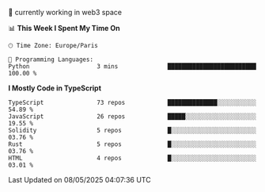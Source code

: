 🔭 currently working in web3 space

<!--START_SECTION:waka-->
📊 **This Week I Spent My Time On** 

```text
🕑︎ Time Zone: Europe/Paris

💬 Programming Languages: 
Python                   3 mins              █████████████████████████   100.00 % 
```

**I Mostly Code in TypeScript** 

```text
TypeScript               73 repos            ██████████████░░░░░░░░░░░   54.89 % 
JavaScript               26 repos            █████░░░░░░░░░░░░░░░░░░░░   19.55 % 
Solidity                 5 repos             █░░░░░░░░░░░░░░░░░░░░░░░░   03.76 % 
Rust                     5 repos             █░░░░░░░░░░░░░░░░░░░░░░░░   03.76 % 
HTML                     4 repos             █░░░░░░░░░░░░░░░░░░░░░░░░   03.01 % 
```




 Last Updated on 08/05/2025 04:07:36 UTC
<!--END_SECTION:waka-->

